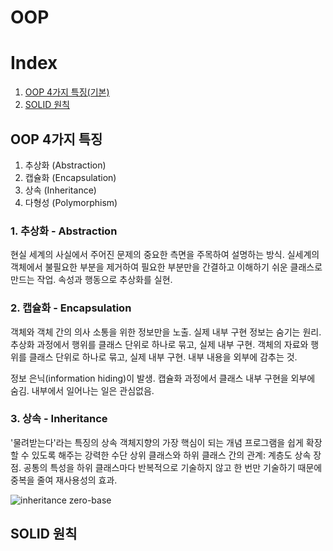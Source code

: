 # OOP

# Index
1. [OOP 4가지 특징(기본)](#oop-4가지-특징)
2. [SOLID 원칙](#solid-원칙)

## OOP 4가지 특징
1. 추상화 (Abstraction)
2. 캡슐화 (Encapsulation)
3. 상속 (Inheritance)
4. 다형성 (Polymorphism)

### 1. 추상화 - Abstraction
 현실 세계의 사실에서 주어진 문제의 중요한 측면을 주목하여 설명하는 방식.
실세계의 객체에서 불필요한 부분을 제거하여 필요한 부분만을 간결하고 이해하기 쉬운 클래스로 만드는 작업.
속성과 행동으로 추상화를 실현.

### 2. 캡슐화 - Encapsulation
 객체와 객체 간의 의사 소통을 위한 정보만을 노출. 실제 내부 구현 정보는 숨기는 원리.
추상화 과정에서 행위를 클래스 단위로 하나로 묶고, 실제 내부 구현. 객체의 자료와 행위를 클래스 단위로 하나로 묶고, 실제 내부 구현. 내부 내용을 외부에 감추는 것.

 정보 은닉(information hiding)이 발생. 캡슐화 과정에서 클래스 내부 구현을 외부에 숨김.
내부에서 일어나는 일은 관심없음.

### 3. 상속 - Inheritance
 '물려받는다'라는 특징의 상속
객체지향의 가장 핵심이 되는 개념
프로그램을 쉽게 확장할 수 있도록 해주는 강력한 수단
상위 클래스와 하위 클래스 간의 관계: 계층도
상속 장점. 공통의 특성을 하위 클래스마다 반복적으로 기술하지 않고 한 번만 기술하기 때문에 중복을 줄여 재사용성의 효과.

<image src="./image/inheritance.png" alt="inheritance zero-base">

## SOLID 원칙